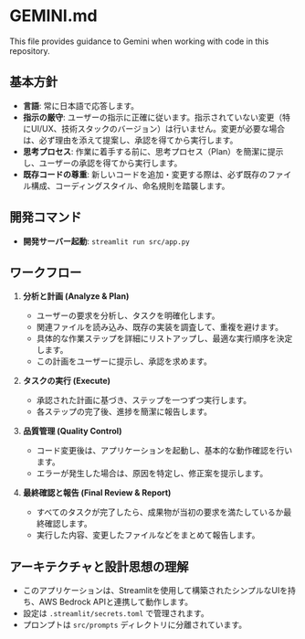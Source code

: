 # GEMINI.md

This file provides guidance to Gemini when working with code in this repository.

## 基本方針

- **言語**: 常に日本語で応答します。
- **指示の厳守**: ユーザーの指示に正確に従います。指示されていない変更（特にUI/UX、技術スタックのバージョン）は行いません。変更が必要な場合は、必ず理由を添えて提案し、承認を得てから実行します。
- **思考プロセス**: 作業に着手する前に、思考プロセス（Plan）を簡潔に提示し、ユーザーの承認を得てから実行します。
- **既存コードの尊重**: 新しいコードを追加・変更する際は、必ず既存のファイル構成、コーディングスタイル、命名規則を踏襲します。

## 開発コマンド

- **開発サーバー起動**: `streamlit run src/app.py`

## ワークフロー

1. **分析と計画 (Analyze & Plan)**
    - ユーザーの要求を分析し、タスクを明確化します。
    - 関連ファイルを読み込み、既存の実装を調査して、重複を避けます。
    - 具体的な作業ステップを詳細にリストアップし、最適な実行順序を決定します。
    - この計画をユーザーに提示し、承認を求めます。

2. **タスクの実行 (Execute)**
    - 承認された計画に基づき、ステップを一つずつ実行します。
    - 各ステップの完了後、進捗を簡潔に報告します。

3. **品質管理 (Quality Control)**
    - コード変更後は、アプリケーションを起動し、基本的な動作確認を行います。
    - エラーが発生した場合は、原因を特定し、修正案を提示します。

4. **最終確認と報告 (Final Review & Report)**
    - すべてのタスクが完了したら、成果物が当初の要求を満たしているか最終確認します。
    - 実行した内容、変更したファイルなどをまとめて報告します。

## アーキテクチャと設計思想の理解

- このアプリケーションは、Streamlitを使用して構築されたシンプルなUIを持ち、AWS Bedrock APIと連携して動作します。
- 設定は `.streamlit/secrets.toml` で管理されます。
- プロンプトは `src/prompts` ディレクトリに分離されています。
